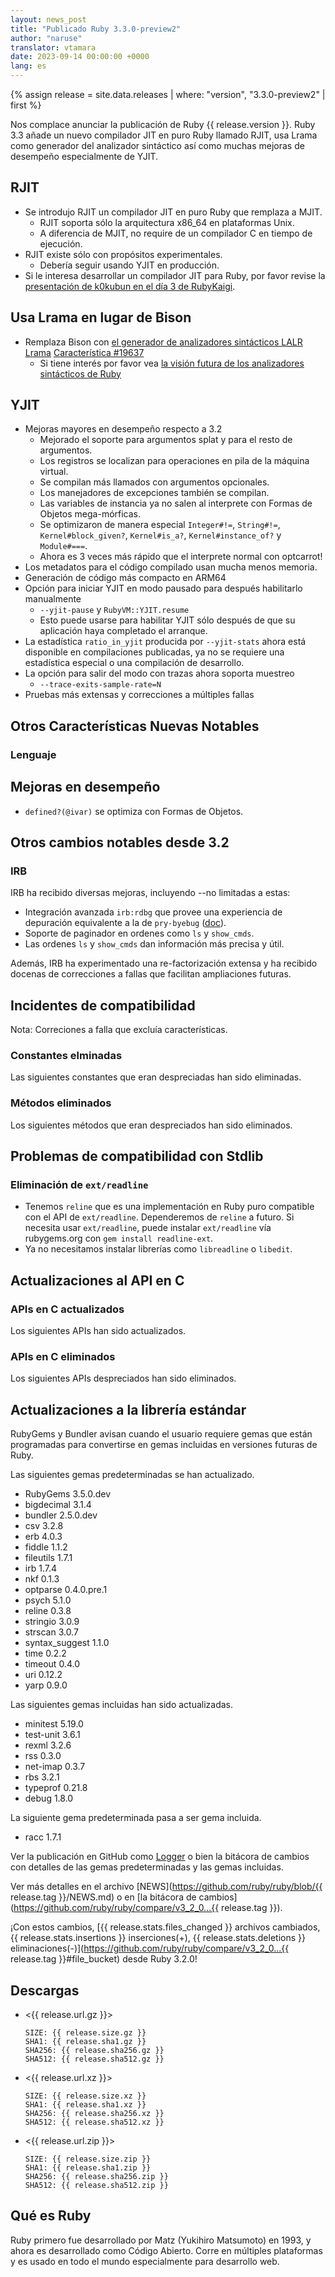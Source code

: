 ```yaml
---
layout: news_post
title: "Publicado Ruby 3.3.0-preview2"
author: "naruse"
translator: vtamara
date: 2023-09-14 00:00:00 +0000
lang: es
---
```


{% assign release = site.data.releases | where: "version", "3.3.0-preview2" | first %}

Nos complace anunciar la publicación de Ruby {{ release.version }}. Ruby 3.3
añade un nuevo compilador JIT en puro Ruby llamado RJIT, usa Lrama
como generador del analizador sintáctico así como muchas mejoras
de desempeño especialmente de YJIT.

## RJIT

* Se introdujo RJIT un compilador JIT en puro Ruby que remplaza a MJIT.
  * RJIT soporta sólo la arquitectura x86\_64 en plataformas Unix.
  * A diferencia de MJIT, no require de un compilador C en tiempo de ejecución.
* RJIT existe sólo con propósitos experimentales.
  * Debería seguir usando YJIT en producción.
* Si le interesa desarrollar un compilador JIT para Ruby, por favor
  revise la [presentación de k0kubun en el día 3 de RubyKaigi](https://rubykaigi.org/2023/presentations/k0kubun.html#day3).

## Usa Lrama en lugar de Bison

* Remplaza Bison con [el generador de analizadores sintácticos LALR Lrama](https://github.com/yui-knk/lrama) [Característica #19637](https://bugs.ruby-lang.org/issues/19637)
  * Si tiene interés por favor vea [la visión futura de los analizadores sintácticos de Ruby](https://rubykaigi.org/2023/presentations/spikeolaf.html)

## YJIT

* Mejoras mayores en desempeño respecto a 3.2
  * Mejorado el soporte para argumentos splat y para el resto de argumentos.
  * Los registros se localizan para operaciones en pila de la máquina virtual.
  * Se compilan más llamados con argumentos opcionales.
  * Los manejadores de excepciones también se compilan.
  * Las variables de instancia ya no salen al interprete con Formas de Objetos
    mega-mórficas.
  * Se optimizaron de manera especial `Integer#!=`, `String#!=`,
    `Kernel#block_given?`, `Kernel#is_a?`, `Kernel#instance_of?` y
    `Module#===`.
  * Ahora es 3 veces más rápido que el interprete normal con optcarrot!
* Los metadatos para el código compilado usan mucha menos memoria.
* Generación de código más compacto en ARM64
* Opción para iniciar YJIT en modo pausado para después habilitarlo
  manualmente
  * `--yjit-pause` y `RubyVM::YJIT.resume`
  * Esto puede usarse para habilitar YJIT sólo después de que su aplicación
    haya completado el arranque.
* La estadística `ratio_in_yjit` producida por `--yjit-stats` ahora está
  disponible en compilaciones publicadas, ya no se requiere una
  estadística especial o una compilación de desarrollo.
* La opción para salir del modo con trazas ahora soporta muestreo
  * `--trace-exits-sample-rate=N`
* Pruebas más extensas y correcciones a múltiples fallas



## Otros Características Nuevas Notables

### Lenguaje

## Mejoras en desempeño

* `defined?(@ivar)` se optimiza con Formas de Objetos.

## Otros cambios notables desde 3.2

### IRB

IRB ha recibido diversas mejoras, incluyendo --no limitadas a estas:

- Integración avanzada `irb:rdbg` que provee una experiencia
  de depuración equivalente a la de `pry-byebug`
  ([doc](https://github.com/ruby/irb#debugging-with-irb)).
- Soporte de paginador en ordenes como `ls` y `show_cmds`.
- Las ordenes `ls` y `show_cmds` dan información más precisa y útil.

Además, IRB ha experimentado una re-factorización extensa y ha recibido
docenas de correcciones a fallas que facilitan ampliaciones futuras.


## Incidentes de compatibilidad

Nota: Correciones a falla que excluía características.

### Constantes elminadas

Las siguientes constantes que eran despreciadas han sido eliminadas.


### Métodos eliminados

Los siguientes métodos que eran despreciados han sido eliminados.


## Problemas de compatibilidad con Stdlib

### Eliminación de `ext/readline`

* Tenemos `reline` que es una implementación en Ruby puro compatible con
  el API de `ext/readline`.  Dependeremos de `reline` a futuro. Si
  necesita usar `ext/readline`, puede instalar `ext/readline` vía rubygems.org
  con `gem install readline-ext`.
* Ya no necesitamos instalar librerías como `libreadline` o `libedit`.

## Actualizaciones al API en C

### APIs en C actualizados

Los siguientes APIs han sido actualizados.



### APIs en C eliminados

Los siguientes APIs despreciados han sido eliminados.

## Actualizaciones a la librería estándar

RubyGems y Bundler avisan cuando el usuario requiere gemas que están
programadas para convertirse en gemas incluidas en versiones futuras
de Ruby.

Las siguientes gemas predeterminadas se han actualizado.

* RubyGems 3.5.0.dev
* bigdecimal 3.1.4
* bundler 2.5.0.dev
* csv 3.2.8
* erb 4.0.3
* fiddle 1.1.2
* fileutils 1.7.1
* irb 1.7.4
* nkf 0.1.3
* optparse 0.4.0.pre.1
* psych 5.1.0
* reline 0.3.8
* stringio 3.0.9
* strscan 3.0.7
* syntax_suggest 1.1.0
* time 0.2.2
* timeout 0.4.0
* uri 0.12.2
* yarp 0.9.0

Las siguientes gemas incluidas han sido actualizadas.

* minitest 5.19.0
* test-unit 3.6.1
* rexml 3.2.6
* rss 0.3.0
* net-imap 0.3.7
* rbs 3.2.1
* typeprof 0.21.8
* debug 1.8.0

La siguiente gema predeterminada pasa a ser gema incluida.

* racc 1.7.1

Ver la publicación en GitHub como
[Logger](https://github.com/ruby/logger/releases) o
bien la bitácora de cambios con detalles de las gemas predeterminadas
y las gemas incluidas.

Ver más detalles en el archivo
[NEWS](https://github.com/ruby/ruby/blob/{{ release.tag }}/NEWS.md)
o en [la bitácora de cambios](https://github.com/ruby/ruby/compare/v3_2_0...{{ release.tag }}).

¡Con estos cambios, [{{ release.stats.files_changed }} archivos cambiados, {{ release.stats.insertions }} inserciones(+), {{ release.stats.deletions }} eliminaciones(-)](https://github.com/ruby/ruby/compare/v3_2_0...{{ release.tag }}#file_bucket)
desde Ruby 3.2.0!

## Descargas

* <{{ release.url.gz }}>

      SIZE: {{ release.size.gz }}
      SHA1: {{ release.sha1.gz }}
      SHA256: {{ release.sha256.gz }}
      SHA512: {{ release.sha512.gz }}

* <{{ release.url.xz }}>

      SIZE: {{ release.size.xz }}
      SHA1: {{ release.sha1.xz }}
      SHA256: {{ release.sha256.xz }}
      SHA512: {{ release.sha512.xz }}

* <{{ release.url.zip }}>

      SIZE: {{ release.size.zip }}
      SHA1: {{ release.sha1.zip }}
      SHA256: {{ release.sha256.zip }}
      SHA512: {{ release.sha512.zip }}

## Qué es Ruby

Ruby primero fue desarrollado por Matz (Yukihiro Matsumoto) en 1993,
y ahora es desarrollado como Código Abierto. Corre en múltiples
plataformas y es usado en todo el mundo especialmente para desarrollo web.

